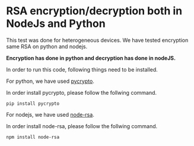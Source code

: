 # RSA encryption/decryption both in NodeJs and Python

This test was done for heterogeneous devices. We have tested encryption same RSA on python and nodejs. 

**Encryption has done in python and decryption has done in nodeJS.**

In order to run this code, following things need to be installed. 

For python, we have used [pycrypto](https://www.dlitz.net/software/pycrypto/).

In order install pycrypto, please follow the follwing command.

    pip install pycrypto

For nodejs, we have used [node-rsa](https://github.com/rzcoder/node-rsa).

In order install node-rsa, please follow the follwing command.

    npm install node-rsa
 
